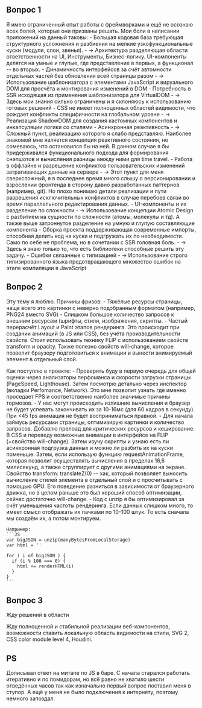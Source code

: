 ## Вопрос 1

Я имею ограниченный опыт работы с фреймворками и ещё не осознаю всех болей, которые они призваны решать. Мои боли в написании приложений на данный таковы: - Большая кодовая база требующая структурного усложнения и разбиения на мелкие узкофункциональные куски (модули, слои, звенья). - → Архитектура разделяющая области ответственности на UI, Инструменты, Бизнес-логику. UI-компоненты делятся на умные и глупые, где представление в первых, а функционал -- во вторых. - Динамичность интерфейсов за счёт автомности отдельных частей без обновления всей страницы разом - → Использование шаблонизатора с элементами JavaScript и вируального DOM для просчёта и монтирования изменений в DOM - Потребность в SSR исходящая из применения шаблонизатора для VirtualDOM - → Здесь мои знания сильно ограничены и я склоняюсь к использованию готовых решений - CSS не имеет полноценных областей видимости, что рождает конфликты специфичности на глобальном уровне - → Реализация ShadowDOM для создания кастомных компонентов и инкапсуляции логики со стилями - Асинхронная реактивность - → Сложный пункт, реализацию которого я слабо представляю. Наиболее знакомой мне является концепция реактивного состояния, но сомеваюсь, что остановился бы на ней. В данном случае я бы придерживался функционального подхода для формирования снэпшотов и вычисления разницы между ними для time travel. - Работа в оффлайне и разрешение конфликтов пользовательских изменений затрагивающих данные на сервере - → Этот пункт для меня сверхсложный, я в последнее время много слышу о версионировании и взрослении фронтенда в сторону давно разработанных паттернов (например, git). Но плохо понимаю детали реализации и пути разрешения исключительных конфликтов в случае перебоев связи во время параллельного редактирования данных. - UI-компоненты и их разделение по сложности - → Использование концепции Atomic Design с разбитием на сущности по сложности (атомы, молекулы и тд). А также выше затроннутое разделение на умную и глупую составляющие компонента - Сборка проекта поддерживающая современные импорты, способная делить код на куски и подгружать их по необходимости. Само по себе не проблема, но в сочетании с SSR головная боль. - → Здесь я знаю только то, что есть библиотеки способные решить эту задачу. - Ошибки связанные с типизацией - → Использование строго типизированного языка предотвращающего множество ошибок на этапе компиляции в JavaScript

## Вопрос 2

Эту тему я люблю.
Причины фризов: - Тяжёлые ресурсы страницы, чаще всего это картинки с неверно подобранным форматом (например, PNG24 вместо SVG) - Слишком большое количество запросов к внешним ресурсам (шрифты, стили, изображения, скрипты. - Частый перерасчёт Layout и Paint этапов рендеринга. Это происходит при создании анимаций (в JS или CSS), без учёта производительности свойств. Стоит использовать технику FLIP с использованием свойств transform и opacity. Также полезно свойств will-change, которое позволит браузеру подготовиться к анимации и вынести анимируемый элемент в отдельный слой.

Как поступлю в проекте: - Проверять буду в первую очередь для общей оценки через анализаторы перфоманса и скорости загрузки страницы (PageSpeed, Lighthouse). Затем посмотрю детально через инспектор (вкладки Perfomance, Network). Это мне позволит узнать где именно проседает FPS и соответственно наиболее значимые причины тормозов. - У нас могут происходить излишние вычисления и браузер не будет успевать закончивать их за 10-16мс (для 60 кадров в секунду). При <45 fps анимация не будет восприниматься правной. - Для начала займусь ресурсами страницы, оптимизирую картинки и количество запросов. Добавлю прелоад для критических ресурсов и кеширование.
В CSS и переведу возможные анимации в интерфейсе на FLIP (+свойство will-change). Затем изучу скрипты и узнаю есть ли асинхронная подгрузка данных и можно ли разбить их на куски поменьше. Затем, если использую функцию requestAnimationFrame, которая позволит осуществлять вычисления в пределах 16,6 милисекунд, а также сгруппирует с другими анимациями на экране.
Свойство transform: translateZ(0) -- хак, который позволяет выносить вычисление стилей элемента в отдельный слой и с просчитывать с помощью GPU. Его поведение разниться в зависимости от браузерного движка, но в целом раньше это был хороший способ оптимизации, сейчас достаточно will-change. - Код с unzip я бы оптимизировал за счёт уменьшения частоты рендеринга. Если данных слишком много, то имеет смысл отображать их пачками по 10-100 штук. То есть сначала мы создаём их, а потом монтируем.

    Например:
    ```JS
    var bigJSON = unzip(manyBytesFromLocalStorage)
    var html = ''

    for ( i of bigJSON ) {
      if (i % 100 === 0) {
        html += renderHTML(i)
      }
    }
    ```

## Вопрос 3

Жду решений в области

Жду полноценной и стабильной реализации веб-компонентов, возможности ставить локальную область видимости на стили, SVG 2, CSS color module level 4, Houdini.

## PS

Дописывал ответ на митапе по JS в баре. С начала старался работать итеративно и по помидорам, но всё равно не хватило шести отведённых часов так как изначально первый вопрос поставил меня в ступор. А ещё у меня не было подключения к интернету, поэтому немного запоздал.
